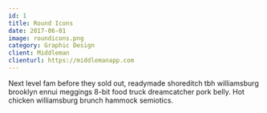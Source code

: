 ```yaml
---
id: 1
title: Round Icons
date: 2017-06-01
image: roundicons.png
category: Graphic Design
client: Middleman
clienturl: https://middlemanapp.com
---
```


Next level fam before they sold out, readymade shoreditch tbh williamsburg brooklyn ennui meggings 8-bit food truck dreamcatcher pork belly. Hot chicken williamsburg brunch hammock semiotics.